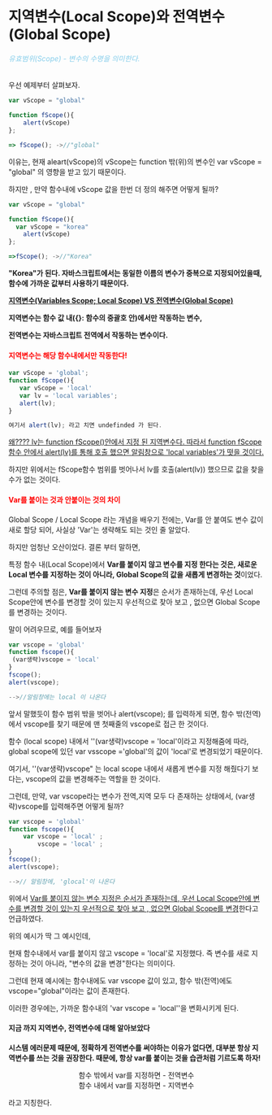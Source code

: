 # 지역변수(Local Scope)와 전역변수(Global Scope)

<h6 style='color:skyblue'>유효범위(Scope) - 변수의 수명을 의미한다. </h6>

우선 예제부터 살펴보자.

```js
var vScope = "global" 

function fScope(){
    alert(vScope)
};

=> fScope(); ->//"global"
```

이유는, 현재 aleart(vScope)의 vScope는 function 밖(위)의 변수인  var vScope = "global" 의 영향을 받고 있기 때문이다. 

하지만 , 만약 함수내에 vScope 값을 한번 더 정의 해주면 어떻게 될까?

```js
var vScope = "global" 

function fScope(){
  var vScope = "korea"
    alert(vScope)
};

=>fScope(); ->//"Korea"
```

**"Korea"가 된다. 자바스크립트에서는 동일한 이름의 변수가 중복으로 지정되어있을때, 함수에 가까운 값부터 사용하기 때문이다.**



**<u>지역변수(Variables Scope; Local Scope)  VS 전역변수(Global Scope)</u>**

**지역변수는 함수 값 내({}: 함수의 중괄호 안)에서만 작동하는 변수,** 

**전역변수는 자바스크립트 전역에서 작동하는 변수이다.**



<h4 style="color:red">지역변수는 해당 함수내에서만 작동한다! </h4>

```js
var vScope = 'global';
function fScope(){
   var vScope = 'local'
   var lv = 'local variables';
   alert(lv);
}

여기서 alert(lv); 라고 치면 undefinded 가 된다.
```

<u>왜???? lv는 function fScope()안에서 지정 된 지역변수다. 따라서 function fScope 함수 안에서 alert(lv)를 통해 호출 했으면 알림창으로 'local variables'가 떳을 것이다.</u>

하지만 위에서는 fScope함수 범위를 벗어나서 lv를 호출(alert(lv)) 했으므로 값을 찾을 수가 없는 것이다.



<h4 style="color:red">Var를 붙이는 것과 안붙이는 것의 차이</h4>

Global Scope / Local Scope 라는 개념을 배우기 전에는, Var를 안 붙여도 변수 값이 새로 할당 되어, 사실상 'Var'는 생략해도 되는 것인 줄 알았다.

하지만 엄청난 오산이었다. 결론 부터 말하면,

특정 함수 내(Local Scope)에서 **Var를 붙이지 않고 변수를 지정 한다는 것은, 새로운 Local 변수를 지정하는 것이 아니라, Global Scope의 값을 새롭게 변경하는 것**이었다.

그런데 주의할 점은, **Var를 붙이지 않는 변수 지정**은 순서가 존재하는데, 우선 Local Scope안에 변수를 변경할 것이 있는지 우선적으로 찾아 보고 , 없으면 Global Scope를 변경하는 것이다. 

말이 어려우므로, 예를 들어보자

```js
var vscope = 'global'
function fscope(){
 (var생략)vscope = 'local'
}
fscope();
alert(vscope);

-->//알림창에는 local 이 나온다
```

앞서 말했듯이 함수 범위 밖을 벗어나 alert(vscope); 를 입력하게 되면, 함수 밖(전역)에서 vscope를 찾기 때문에 맨 첫째줄의 vscope로 접근 한 것이다.

함수 (local scope) 내에서 ''(var생략)vscope = 'local'이라고 지정해줌에 따라, global scope에 있던 var vsscope ='global'의 값이 'local'로 변경되었기 때문이다.  

여기서, ''(var생략)vscope" 는 local scope 내에서 새롭게 변수를 지정 해줬다기 보다는, vscope의 값을 변경해주는 역할을 한 것이다. 

그런데, 만약, var vscope라는 변수가 전역,지역 모두 다 존재하는 상태에서, (var생략)vscope를 입력해주면 어떻게 될까?



```javascript
var vscope = 'global'
function fscope(){ 
    var vscope = 'local' ;
    	vscope = 'local' ;
}
fscope();
alert(vscope);

-->// 알림창에, 'glocal'이 나온다
```

위에서 <u>Var를 붙이지 않는 변수 지정은 순서가 존재하는데, 우선 Local Scope안에 변수를 변경할 것이 있는지 우선적으로 찾아 보고 , 없으면 Global Scope를 변경</u>한다고 언급하였다.

위의 예시가 딱 그 예시인데,

현재 함수내에서 var를 붙이지 않고 vscope = 'local'로 지정했다. 즉 변수를 새로 지정하는 것이 아니라, "변수의 값을 변경"한다는 의미이다.

그런데 현재 예시에는 함수내에도 var vscope 값이 있고, 함수 밖(전역)에도 vscope="global"이라는 값이 존재한다. 

이러한 경우에는, 가까운 함수내의 'var vscope = 'local''을 변화시키게 된다.



<h4>지금 까지 지역변수, 전역변수에 대해 알아보았다</h4>

**시스템 에러문제 때문에, 정확하게 전역변수를 써야하는 이유가 없다면, 대부분 항상 지역변수를 쓰는 것을 권장한다.  때문에, 항상 var를 붙이는 것을 습관처럼 기르도록 하자!** 

<center>함수 밖에서 var를 지정하면 - 전역변수</center>

<center>함수 내에서 var를 지정하면 - 지역변수</center>

라고 지칭한다.

